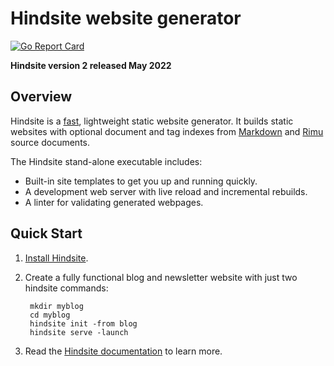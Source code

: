 # Hindsite website generator

[![Go Report Card](https://goreportcard.com/badge/github.com/srackham/hindsite)](https://goreportcard.com/report/github.com/srackham/hindsite)

**Hindsite version 2 released May 2022**

## Overview
Hindsite is a
[fast](https://srackham.github.io/hindsite/faq.html#how-fast-is-hindsite),
lightweight static website generator. It builds static websites with optional
document and tag indexes from [Markdown](https://en.wikipedia.org/wiki/Markdown)
and [Rimu](https://github.com/srackham/rimu) source documents.

The Hindsite stand-alone executable includes:

- Built-in site templates to get you up and running quickly.
- A development web server with live reload and incremental rebuilds.
- A linter for validating generated webpages.

## Quick Start
1. [Install Hindsite](https://srackham.github.io/hindsite/index.html#installation).

2. Create a fully functional blog and newsletter website with just two hindsite
   commands:

        mkdir myblog
        cd myblog
        hindsite init -from blog
        hindsite serve -launch

3. Read the [Hindsite documentation](https://srackham.github.io/hindsite/) to learn more.
